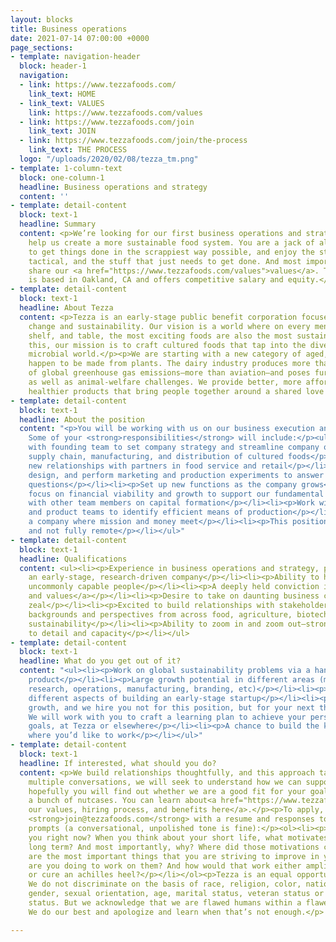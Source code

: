 ```yaml
---
layout: blocks
title: Business operations
date: 2021-07-14 07:00:00 +0000
page_sections:
- template: navigation-header
  block: header-1
  navigation:
  - link: https://www.tezzafoods.com/
    link_text: HOME
  - link_text: VALUES
    link: https://www.tezzafoods.com/values
  - link: https://www.tezzafoods.com/join
    link_text: JOIN
  - link: https://www.tezzafoods.com/join/the-process
    link_text: THE PROCESS
  logo: "/uploads/2020/02/08/tezza_tm.png"
- template: 1-column-text
  block: one-column-1
  headline: Business operations and strategy
  content: ''
- template: detail-content
  block: text-1
  headline: Summary
  content: <p>We’re looking for our first business operations and strategy hire to
    help us create a more sustainable food system. You are a jack of all trades, like
    to get things done in the scrappiest way possible, and enjoy the strategic, the
    tactical, and the stuff that just needs to get done. And most importantly, you
    share our <a href="https://www.tezzafoods.com/values">values</a>. This position
    is based in Oakland, CA and offers competitive salary and equity.</p>
- template: detail-content
  block: text-1
  headline: About Tezza
  content: <p>Tezza is an early-stage public benefit corporation focused on climate
    change and sustainability. Our vision is a world where on every menu, grocery
    shelf, and table, the most exciting foods are also the most sustainable. To achieve
    this, our mission is to craft cultured foods that tap into the diversity of the
    microbial world.</p><p>We are starting with a new category of aged, hard cheeses—that
    happen to be made from plants. The dairy industry produces more than <a href="http://www.fao.org/3/CA2929EN/ca2929en.pdf">3%</a>
    of global greenhouse gas emissions—more than aviation—and poses further sustainability
    as well as animal-welfare challenges. We provide better, more affordable, and
    healthier products that bring people together around a shared love of food.</p>
- template: detail-content
  block: text-1
  headline: About the position
  content: "<p>You will be working with us on our business execution and overall strategy.
    Some of your <strong>responsibilities</strong> will include:</p><ul><li><p>Work
    with founding team to set company strategy and streamline company operations</p></li><li><p>Organize
    supply chain, manufacturing, and distribution of cultured foods</p></li><li><p>Build
    new relationships with partners in food service and retail</p></li><li><p>Conceive,
    design, and perform marketing and production experiments to answer key company
    questions</p></li><li><p>Set up new functions as the company grows</p></li><li><p>Retain
    focus on financial viability and growth to support our fundamental mission</p></li><li><p>Collaborate
    with other team members on capital formation</p></li><li><p>Work with the science
    and product teams to identify efficient means of production</p></li><li><p>Build
    a company where mission and money meet</p></li><li><p>This position is full time
    and not fully remote</p></li></ul>"
- template: detail-content
  block: text-1
  headline: Qualifications
  content: <ul><li><p>Experience in business operations and strategy, preferably at
    an early-stage, research-driven company</p></li><li><p>Ability to hire and recruit
    uncommonly capable people</p></li><li><p>A deeply held conviction in our <a href="https://www.tezzafoods.com/values">mission
    and values</a></p></li><li><p>Desire to take on daunting business challenges with
    zeal</p></li><li><p>Excited to build relationships with stakeholders with diverse
    backgrounds and perspectives from across food, agriculture, biotechnology, and
    sustainability</p></li><li><p>Ability to zoom in and zoom out—strong attention
    to detail and capacity</p></li></ul>
- template: detail-content
  block: text-1
  headline: What do you get out of it?
  content: "<ul><li><p>Work on global sustainability problems via a hands-on, tasty
    product</p></li><li><p>Large growth potential in different areas (management,
    research, operations, manufacturing, branding, etc)</p></li><li><p>Learn about
    different aspects of building an early-stage startup</p></li><li><p>We focus on
    growth, and we hire you not for this position, but for your next three positions.
    We will work with you to craft a learning plan to achieve your personal and career
    goals, at Tezza or elsewhere</p></li><li><p>A chance to build the kind of place
    where you’d like to work</p></li></ul>"
- template: detail-content
  block: text-1
  headline: If interested, what should you do?
  content: <p>We build relationships thoughtfully, and this approach takes time. Over
    multiple conversations, we will seek to understand how we can support you, and
    hopefully you will find out whether we are a good fit for your goals or simply
    a bunch of nutcases. You can learn about<a href="https://www.tezzafoods.com/join">
    our values, hiring process, and benefits here</a>.</p><p>To apply, please email
    <strong>join@tezzafoods.com</strong> with a resume and responses to the following
    prompts (a conversational, unpolished tone is fine):</p><ol><li><p>What motivates
    you right now? When you think about your short life, what motivates you for the
    long term? And most importantly, why? Where did those motivations come from?</p></li><li><p>What
    are the most important things that you are striving to improve in yourself? What
    are you doing to work on them? And how would that work either amplify a superpower
    or cure an achilles heel?</p></li></ol><p>Tezza is an equal opportunity employer.
    We do not discriminate on the basis of race, religion, color, national origin,
    gender, sexual orientation, age, marital status, veteran status or disability
    status. But we acknowledge that we are flawed humans within a flawed society.
    We do our best and apologize and learn when that’s not enough.</p>

---
```

